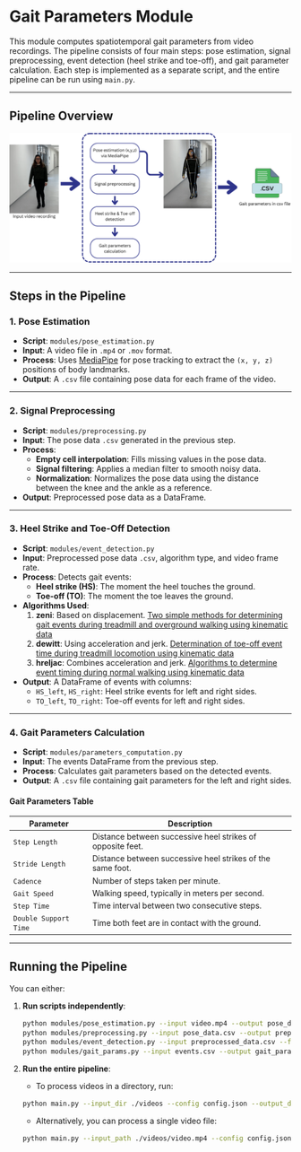 # Gait Parameters Module

This module computes spatiotemporal gait parameters from video recordings. The pipeline consists of four main steps: pose estimation, signal preprocessing, event detection (heel strike and toe-off), and gait parameter calculation. Each step is implemented as a separate script, and the entire pipeline can be run using `main.py`.

---

## **Pipeline Overview**
![Gait Parameters Pipeline](../../docs/gait_parameters_pipeline.png)

---

## **Steps in the Pipeline**

### **1. Pose Estimation**
- **Script**: `modules/pose_estimation.py`
- **Input**: A video file in `.mp4` or `.mov` format.
- **Process**: Uses [MediaPipe](https://github.com/google-ai-edge/mediapipe) for pose tracking to extract the `(x, y, z)` positions of body landmarks.
- **Output**: A `.csv` file containing pose data for each frame of the video.

---

### **2. Signal Preprocessing**
- **Script**: `modules/preprocessing.py`
- **Input**: The pose data `.csv` generated in the previous step.
- **Process**:
  - **Empty cell interpolation**: Fills missing values in the pose data.
  - **Signal filtering**: Applies a median filter to smooth noisy data.
  - **Normalization**: Normalizes the pose data using the distance between the knee and the ankle as a reference.
- **Output**: Preprocessed pose data as a DataFrame.

---

### **3. Heel Strike and Toe-Off Detection**
- **Script**: `modules/event_detection.py`
- **Input**: Preprocessed pose data `.csv`, algorithm type, and video frame rate.
- **Process**: Detects gait events:
  - **Heel strike (HS)**: The moment the heel touches the ground.
  - **Toe-off (TO)**: The moment the toe leaves the ground.
- **Algorithms Used**:
  1. **zeni**: Based on displacement. [Two simple methods for determining gait events during treadmill and overground walking using kinematic data](https://www.sciencedirect.com/science/article/pii/S0966636207001804?ref=pdf_download&fr=RR-2&rr=8fb9f8da1e91dc80)
  2. **dewitt**: Using acceleration and jerk. [Determination of toe-off event time during treadmill locomotion using kinematic data](https://www.sciencedirect.com/science/article/pii/S0021929010003908)
  3. **hreljac**: Combines acceleration and jerk. [Algorithms to determine event timing during normal walking using kinematic data](https://www.sciencedirect.com/science/article/pii/S0021929000000142)
- **Output**: A DataFrame of events with columns:
  - `HS_left`, `HS_right`: Heel strike events for left and right sides.
  - `TO_left`, `TO_right`: Toe-off events for left and right sides.

---

### **4. Gait Parameters Calculation**
- **Script**: `modules/parameters_computation.py`
- **Input**: The events DataFrame from the previous step.
- **Process**: Calculates gait parameters based on the detected events.
- **Output**: A `.csv` file containing gait parameters for the left and right sides.

#### **Gait Parameters Table**
| **Parameter**         | **Description**                                      |
|------------------------|------------------------------------------------------|
| `Step Length`          | Distance between successive heel strikes of opposite feet. |
| `Stride Length`        | Distance between successive heel strikes of the same foot. |
| `Cadence`              | Number of steps taken per minute.                   |
| `Gait Speed`           | Walking speed, typically in meters per second.      |
| `Step Time`            | Time interval between two consecutive steps.        |
| `Double Support Time`  | Time both feet are in contact with the ground.       |

---

## **Running the Pipeline**
You can either:
1. **Run scripts independently**:
   ```bash
   python modules/pose_estimation.py --input video.mp4 --output pose_data.csv
   python modules/preprocessing.py --input pose_data.csv --output preprocessed_data.csv
   python modules/event_detection.py --input preprocessed_data.csv --frame_rate 30 --algorithm zeni --output events.csv
   python modules/gait_params.py --input events.csv --output gait_parameters.csv

2. **Run the entire pipeline**:
   - To process videos in a directory, run:
   ```bash
   python main.py --input_dir ./videos --config config.json --output_dir ./gait-kinematic-parameters
   ```

   - Alternatively, you can process a single video file:
   ```bash
   python main.py --input_path ./videos/video.mp4 --config config.json --output_dir ./gait-kinematic-parameters
   ```

